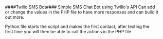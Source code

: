 ####Twilio SMS Bot####
Simple SMS Chat Bot using Twilio's API
Can add or change the values in the PHP file to have more responses and can build it out more.

Python file starts the script and makes the first contact, after texting the first time you will then be able to call the actions in the PHP file
